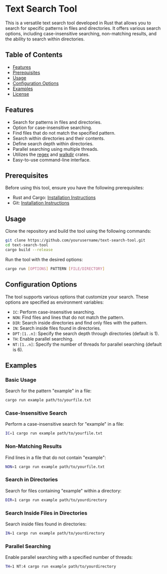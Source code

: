 # Text Search Tool

This is a versatile text search tool developed in Rust that allows you to search for specific patterns in files and directories. It offers various search options, including case-insensitive searching, non-matching results, and the ability to search within directories.

## Table of Contents

- [Features](#features)
- [Prerequisites](#prerequisites)
- [Usage](#usage)
- [Configuration Options](#configuration-options)
- [Examples](#examples)
- [License](#license)

## Features

- Search for patterns in files and directories.
- Option for case-insensitive searching.
- Find files that do not match the specified pattern.
- Search within directories and their contents.
- Define search depth within directories.
- Parallel searching using multiple threads.
- Utilizes the [regex](https://crates.io/crates/regex) and [walkdir](https://crates.io/crates/walkdir) crates.
- Easy-to-use command-line interface.

## Prerequisites

Before using this tool, ensure you have the following prerequisites:

- Rust and Cargo: [Installation Instructions](https://www.rust-lang.org/learn/get-started)
- Git: [Installation Instructions](https://git-scm.com/book/en/v2/Getting-Started-Installing-Git)

## Usage

Clone the repository and build the tool using the following commands:

```bash
git clone https://github.com/yourusername/text-search-tool.git
cd text-search-tool
cargo build --release
```

Run the tool with the desired options:

```bash
cargo run [OPTIONS] PATTERN [FILE/DIRECTORY]
```

## Configuration Options

The tool supports various options that customize your search. These options are specified as environment variables:

- `IC`: Perform case-insensitive searching.
- `NON`: Find files and lines that do not match the pattern.
- `DIR`: Search inside directories and find only files with the pattern.
- `IN`: Search inside files found in directories.
- `DPT:[1..n]`: Specify the search depth through directories (default is 1).
- `TH`: Enable parallel searching.
- `NT:[1..n]`: Specify the number of threads for parallel searching (default is 6).

## Examples

### Basic Usage

Search for the pattern "example" in a file:

```bash
cargo run example path/to/yourfile.txt
```

### Case-Insensitive Search

Perform a case-insensitive search for "example" in a file:

```bash
IC=1 cargo run example path/to/yourfile.txt
```

### Non-Matching Results

Find lines in a file that do not contain "example":

```bash
NON=1 cargo run example path/to/yourfile.txt
```

### Search in Directories

Search for files containing "example" within a directory:

```bash
DIR=1 cargo run example path/to/yourdirectory
```

### Search Inside Files in Directories

Search inside files found in directories:

```bash
IN=1 cargo run example path/to/yourdirectory
```

### Parallel Searching

Enable parallel searching with a specified number of threads:

```bash
TH=1 NT:4 cargo run example path/to/yourdirectory
```
